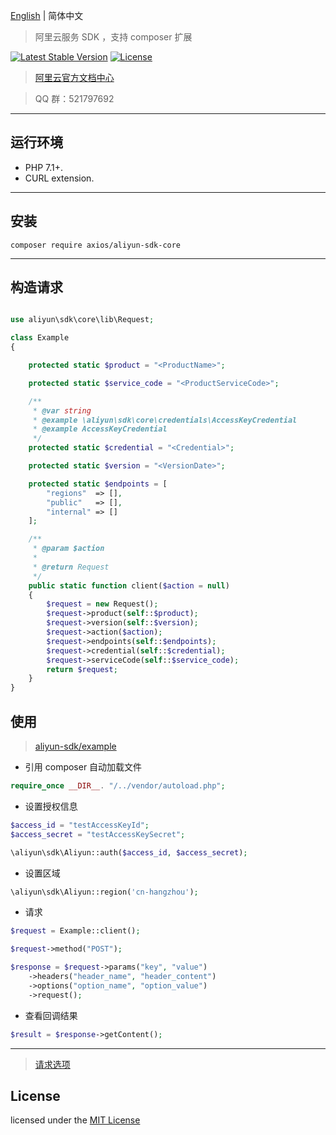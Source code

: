 [English](./REAME.md) | 简体中文

> 阿里云服务 SDK ，支持 composer 扩展

[![Latest Stable Version](https://poser.pugx.org/axios/aliyun-sdk/v/stable)](https://packagist.org/packages/axios/aliyun-sdk)
[![License](https://poser.pugx.org/axios/aliyun-sdk/license)](https://packagist.org/packages/axios/aliyun-sdk)

> [阿里云官方文档中心](https://help.aliyun.com/)

> QQ 群：521797692

---

## 运行环境
- PHP 7.1+.
- CURL extension.

---

## 安装
```shell
composer require axios/aliyun-sdk-core
```

---

## 构造请求


```php

use aliyun\sdk\core\lib\Request;

class Example
{

    protected static $product = "<ProductName>";

    protected static $service_code = "<ProductServiceCode>";

    /**
     * @var string
     * @example \aliyun\sdk\core\credentials\AccessKeyCredential
     * @example AccessKeyCredential
     */
    protected static $credential = "<Credential>";

    protected static $version = "<VersionDate>";

    protected static $endpoints = [
        "regions"  => [],
        "public"   => [],
        "internal" => []
    ];

    /**
     * @param $action
     *
     * @return Request
     */
    public static function client($action = null)
    {
        $request = new Request();
        $request->product(self::$product);
        $request->version(self::$version);
        $request->action($action);
        $request->endpoints(self::$endpoints);
        $request->credential(self::$credential);
        $request->serviceCode(self::$service_code);
        return $request;
    }
}

```

## 使用

  > [aliyun-sdk/example](https://github.com/AxiosCros/aliyun-sdk/tree/master/example)

* 引用 composer 自动加载文件

```php
require_once __DIR__. "/../vendor/autoload.php";
```

* 设置授权信息

```php
$access_id = "testAccessKeyId";
$access_secret = "testAccessKeySecret";

\aliyun\sdk\Aliyun::auth($access_id, $access_secret);
```

* 设置区域

```php
\aliyun\sdk\Aliyun::region('cn-hangzhou');
```

* 请求

```php
$request = Example::client();

$request->method("POST");

$response = $request->params("key", "value")
    ->headers("header_name", "header_content")
    ->options("option_name", "option_value")
    ->request();
```

* 查看回调结果

```php
$result = $response->getContent();
```

---



> [请求选项](https://guzzle-cn.readthedocs.io/zh_CN/latest/request-options.html)


## License
licensed under the [MIT License](https://github.com/AxiosCros/aliyun-sdk-core/blob/master/LICENSE)